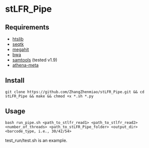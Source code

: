 # stLFR_Pipe

## Requirements
* [htslib](https://github.com/samtools/htslib)
* [seqtk](https://github.com/lh3/seqtk)
* [megahit](https://github.com/voutcn/megahit)
* [bwa](https://github.com/lh3/bwa)
* [samtools](https://github.com/samtools/samtools) (tested v1.9)
* [athena-meta](https://github.com/abishara/athena_meta)

## Install
`git clone https://github.com/ZhangZhenmiao/stLFR_Pipe.git && cd stLFR_Pipe && make && chmod +x *.sh *.py`

## Usage
`bash run_pipe.sh <path_to_stlfr_read1> <path_to_stlfr_read2> <number_of_threads> <path_to_stLFR_Pipe_folder> <output_dir> <barcode_type, i.e., 30/42/54>`

test_run/test.sh is an example.
